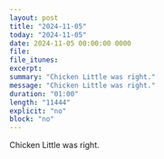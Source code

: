```yaml
---
layout: post
title: "2024-11-05"
today: "2024-11-05"
date: 2024-11-05 00:00:00 0000
file:
file_itunes:
excerpt:
summary: "Chicken Little was right."
message: "Chicken Little was right."
duration: "01:00"
length: "11444"
explicit: "no"
block: "no"
---
```

Chicken Little was right.

